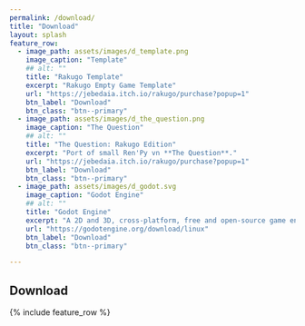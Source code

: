 ```yaml
---
permalink: /download/
title: "Download"
layout: splash
feature_row:
  - image_path: assets/images/d_template.png
    image_caption: "Template"
    ## alt: ""
    title: "Rakugo Template"
    excerpt: "Rakugo Empty Game Template"
    url: "https://jebedaia.itch.io/rakugo/purchase?popup=1"
    btn_label: "Download"
    btn_class: "btn--primary"
  - image_path: assets/images/d_the_question.png
    image_caption: "The Question"
    ## alt: ""
    title: "The Question: Rakugo Edition"
    excerpt: "Port of small Ren'Py vn **The Question**."
    url: "https://jebedaia.itch.io/rakugo/purchase?popup=1"
    btn_label: "Download"
    btn_class: "btn--primary"
  - image_path: assets/images/d_godot.svg
    image_caption: "Godot Engine"
    ## alt: ""
    title: "Godot Engine"
    excerpt: "A 2D and 3D, cross-platform, free and open-source game engine thats powers Rakugo."
    url: "https://godotengine.org/download/linux"
    btn_label: "Download"
    btn_class: "btn--primary"

---
```


## Download

 {% include feature_row %}
